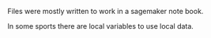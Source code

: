 Files were mostly written to work in a sagemaker note book. 

In some sports there are local variables to use local data.
